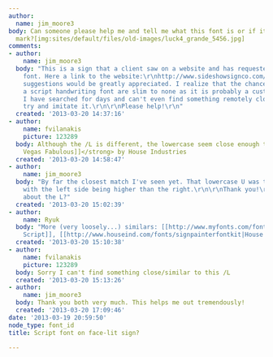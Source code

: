 ```yaml
---
author:
  name: jim_moore3
body: Can someone please help me and tell me what this font is or if its a custom
  mark?[img:sites/default/files/old-images/luck4_grande_5456.jpg]
comments:
- author:
    name: jim_moore3
  body: "This is a sign that a client saw on a website and has requested the same
    font. Here a link to the website:\r\nhttp://www.sideshowsignco.com/pages/gallery\r\n\r\nAny
    suggestions would be greatly appreciated. I realize that the chances of identifying
    a script handwriting font are slim to none as it is probably a custom job, but
    I have searched for days and can't even find something remotely close to at least
    try and imitate it.\r\n\r\nPlease help!\r\n"
  created: '2013-03-20 14:37:16'
- author:
    name: fvilanakis
    picture: 123289
  body: Although the /L is different, the lowercase seem close enough to <strong>[[http://www.findmyfont.com/index.php/fonts/font-preview?fset=House-Industries&ffam=LasVegas%20-%20Fabulous&fid=7330a279fc82b17e8c603e9b00523534&fsize=60&text=Lucky&fit=1|Las
    Vegas Fabulous]]</strong> by House Industries
  created: '2013-03-20 14:58:47'
- author:
    name: jim_moore3
  body: "By far the closest match I've seen yet. That lowercase U was the tricky part
    with the left side being higher than the right.\r\n\r\nThank you!\r\n\r\nAny clue
    about the L?"
  created: '2013-03-20 15:02:39'
- author:
    name: Ryuk
  body: "More (very loosely...) similars: [[http://www.myfonts.com/fonts/itc/freestyle-script|Freestyle
    Script]], [[http://www.houseind.com/fonts/signpainterfontkit|House Script]]\r\n[img:sites/default/files/old-images/Untitled-1_4150.png]"
  created: '2013-03-20 15:10:38'
- author:
    name: fvilanakis
    picture: 123289
  body: Sorry I can't find something close/similar to this /L
  created: '2013-03-20 15:13:26'
- author:
    name: jim_moore3
  body: Thank you both very much. This helps me out tremendously!
  created: '2013-03-20 17:09:46'
date: '2013-03-19 20:59:50'
node_type: font_id
title: Script font on face-lit sign?

---
```

